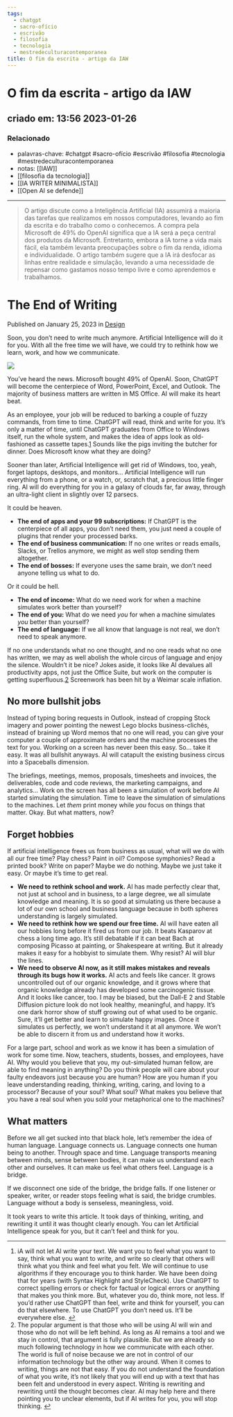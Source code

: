 ```yaml
---
tags:
  - chatgpt
  - sacro-ofício
  - escrivão
  - filosofia
  - tecnologia
  - mestredeculturacontemporanea
title: O fim da escrita - artigo da IAW
---
```


# O fim da escrita - artigo da IAW

## criado em: 13:56 2023-01-26

### Relacionado

- palavras-chave: #chatgpt #sacro-ofício #escrivão #filosofia #tecnologia #mestredeculturacontemporanea 
- notas: [[IAW]]
- [[filosofia da tecnologia]]
- [[IA WRITER MINIMALISTA]]
- [[Open AI se defende]]

---

>O artigo discute como a Inteligência Artificial (IA) assumirá a maioria das tarefas que realizamos em nossos computadores, levando ao fim da escrita e do trabalho como o conhecemos. A compra pela Microsoft de 49% do OpenAI significa que a IA será a peça central dos produtos da Microsoft. Entretanto, embora a IA torne a vida mais fácil, ela também levanta preocupações sobre o fim da renda, idioma e individualidade. O artigo também sugere que a IA irá desfocar as linhas entre realidade e simulação, levando a uma necessidade de repensar como gastamos nosso tempo livre e como aprendemos e trabalhamos.

# The End of Writing

Published on January 25, 2023 in [Design](https://ia.net/topics/category/design)

Soon, you don’t need to write much anymore. Artificial Intelligence will do it for you. With all the free time we will have, we could try to rethink how we learn, work, and how we communicate.

![](https://ia.net/wp-content/uploads/2023/01/Flammarion3.jpg)

You’ve heard the news. Microsoft bought 49% of OpenAI. Soon, ChatGPT will become the centerpiece of Word, PowerPoint, Excel, and Outlook. The majority of business matters are written in MS Office. AI will make its heart beat.

As an employee, your job will be reduced to barking a couple of fuzzy commands, from time to time. ChatGPT will read, think and write for you. It’s only a matter of time, until ChatGPT graduates from Office to Windows itself, run the whole system, and makes the idea of apps look as old-fashioned as cassette tapes.[1](https://ia.net/topics/the-end-of-writing-ia-on-ai#fn-14042-* "Read footnote.") Sounds like the pigs inviting the butcher for dinner. Does Microsoft know what they are doing?

Sooner than later, Artificial Intelligence will get rid of Windows, too, yeah, forget laptops, desktops, and monitors… Artificial Intelligence will run everything from a phone, or a watch, or, scratch that, a precious little finger ring. AI will do everything for you in a galaxy of clouds far, far away, through an ultra-light client in slightly over 12 parsecs.

It could be heaven.

- **The end of apps and your 99 subscriptions:** If ChatGPT is the centerpiece of all apps, you don’t need them, you just need a couple of plugins that render your processed barks.
- **The end of business communication:** If no one writes or reads emails, Slacks, or Trellos anymore, we might as well stop sending them altogether.
- **The end of bosses:** If everyone uses the same brain, we don’t need anyone telling us what to do.

Or it could be hell.

- **The end of income:** What do we need work for when a machine simulates work better than yourself?
- **The end of you:** What do we need _you_ for when a machine simulates _you_ better than yourself?
- **The end of language:** If we all know that language is not real, we don’t need to speak anymore.

If no one understands what no one thought, and no one reads what no one has written, we may as well abolish the whole circus of language and enjoy the silence. Wouldn’t it be nice? Jokes aside, it looks like AI devalues all productivity apps, not just the Office Suite, but work on the computer is getting superfluous.[2](https://ia.net/topics/the-end-of-writing-ia-on-ai#fn-14042-** "Read footnote.") Screenwork has been hit by a Weimar scale inflation.

## No more bullshit jobs

Instead of typing boring requests in Outlook, instead of cropping Stock imagery and power pointing the newest Lego blocks business-clichés, instead of braining up Word memos that no one will read, you can give your computer a couple of approximate orders and the machine processes the text for you. Working on a screen has never been this easy. So… take it easy. It was all bullshit anyways. AI will catapult the existing business circus into a Spaceballs dimension.

The briefings, meetings, memos, proposals, timesheets and invoices, the deliverables, code and code reviews, the marketing campaigns, and analytics… Work on the screen has all been a simulation of work before AI started simulating the simulation. Time to leave the simulation of simulations to the machines. Let _them_ print money while _you_ focus on things that matter. Okay. But what matters, now?

## Forget hobbies

If artificial intelligence frees us from business as usual, what will we do with all our free time? Play chess? Paint in oil? Compose symphonies? Read a printed book? Write on paper? Maybe we do nothing. Maybe we just take it easy. Or maybe it’s time to get real.

- **We need to rethink school and work.** AI has made perfectly clear that, not just at school and in business, to a large degree, we all simulate knowledge and meaning. It is so good at simulating us there because a lot of our own school and business language because in both spheres understanding is largely simulated.
- **We need to rethink how we spend our free time.** AI will have eaten all our hobbies long before it fired us from our job. It beats Kasparov at chess a long time ago. It’s still debatable if it can beat Bach at composing Picasso at painting, or Shakespeare at writing. But it already makes it easy for a hobbyist to simulate them. Why resist? AI will blur the lines.
- **We need to observe AI now, as it still makes mistakes and reveals through its bugs how it works.** AI acts and feels like cancer. It grows uncontrolled out of our organic knowledge, and it grows where that organic knowledge already has developed some carcinogenic tissue. And it looks like cancer, too. I may be biased, but the Dall-E 2 and Stable Diffusion picture look do not look healthy, meaningful, and happy. It’s one dark horror show of stuff growing out of what used to be organic. Sure, it’ll get better and learn to simulate happy images. Once it simulates us perfectly, we won’t understand it at all anymore. We won’t be able to discern it from us and understand how it works.

For a large part, school and work as we know it has been a simulation of work for some time. Now, teachers, students, bosses, and employees, have AI. Why would you believe that you, my out-simulated human fellow, are able to find meaning in anything? Do you think people will care about your faulty endeavors just because you are human? How are you human if you leave understanding reading, thinking, writing, caring, and loving to a processor? Because of your soul? What soul? What makes you believe that you have a real soul when you sold your metaphorical one to the machines?

## What matters

Before we all get sucked into that black hole, let’s remember the idea of human language. Language connects us. Language connects one human being to another. Through space and time. Language transports meaning between minds, sense between bodies, it can make us understand each other and ourselves. It can make us feel what others feel. Language is a bridge.

If we disconnect one side of the bridge, the bridge falls. If one listener or speaker, writer, or reader stops feeling what is said, the bridge crumbles. Language without a body is senseless, meaningless, void.

It took years to write this article. It took days of thinking, writing, and rewriting it until it was thought clearly enough. You can let Artificial Intelligence speak for you, but it can’t feel and think for you.

---

1. iA will not let AI write your text. We want you to feel what you want to say, think what you want to write, and write so clearly that others will think what you think and feel what you felt. We will continue to use algorithms if they encourage you to think harder. We have been doing that for years (with Syntax Highlight and StyleCheck). Use ChatGPT to correct spelling errors or check for factual or logical errors or anything that makes you think more. But, whatever you do, think more, not less. If you’d rather use ChatGPT than feel, write and think for yourself, you can do that elsewhere. To use ChatGPT you don’t need us. It’ll be everywhere else. [↩](https://ia.net/topics/the-end-of-writing-ia-on-ai#fnref-14042-* "Return to main content.")
2. The popular argument is that those who will be using AI will win and those who do not will be left behind. As long as AI remains a tool and we stay in control, that argument is fully plausible. But we are already so much following technology in how we communicate with each other. The world is full of noise because we are not in control of our information technology but the other way around. When it comes to writing, things are not that easy. If you do not understand the foundation of what you write, it’s not likely that you will end up with a text that has been felt and understood in every aspect. Writing is rewriting and rewriting until the thought becomes clear. AI may help here and there pointing you to unclear elements, but if AI writes for you, you will stop thinking. [↩](https://ia.net/topics/the-end-of-writing-ia-on-ai#fnref-14042-** "Return to main content.")
